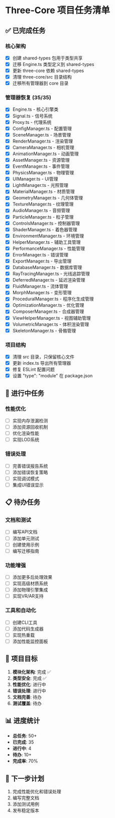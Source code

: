# Three-Core 项目任务清单

## ✅ 已完成任务

### 核心架构
- [x] 创建 shared-types 包用于类型共享
- [x] 迁移 Engine.ts 类型定义到 shared-types
- [x] 更新 three-core 依赖 shared-types
- [x] 清理 three-core/src 目录结构
- [x] 迁移所有管理器到 core 目录

### 管理器恢复 (35/35)
- [x] Engine.ts - 核心引擎类
- [x] Signal.ts - 信号系统
- [x] Proxy.ts - 代理系统
- [x] ConfigManager.ts - 配置管理
- [x] SceneManager.ts - 场景管理
- [x] RenderManager.ts - 渲染管理
- [x] CameraManager.ts - 相机管理
- [x] AnimationManager.ts - 动画管理
- [x] AssetManager.ts - 资源管理
- [x] EventManager.ts - 事件管理
- [x] PhysicsManager.ts - 物理管理
- [x] UIManager.ts - UI管理
- [x] LightManager.ts - 光照管理
- [x] MaterialManager.ts - 材质管理
- [x] GeometryManager.ts - 几何体管理
- [x] TextureManager.ts - 纹理管理
- [x] AudioManager.ts - 音频管理
- [x] ParticleManager.ts - 粒子管理
- [x] ControlsManager.ts - 控制器管理
- [x] ShaderManager.ts - 着色器管理
- [x] EnvironmentManager.ts - 环境管理
- [x] HelperManager.ts - 辅助工具管理
- [x] PerformanceManager.ts - 性能管理
- [x] ErrorManager.ts - 错误管理
- [x] ExportManager.ts - 导出管理
- [x] DatabaseManager.ts - 数据库管理
- [x] RayTracingManager.ts - 光线追踪管理
- [x] DeferredManager.ts - 延迟渲染管理
- [x] FluidManager.ts - 流体管理
- [x] MorphManager.ts - 变形管理
- [x] ProceduralManager.ts - 程序化生成管理
- [x] OptimizationManager.ts - 优化管理
- [x] ComposerManager.ts - 合成器管理
- [x] ViewHelperManager.ts - 视图辅助管理
- [x] VolumetricManager.ts - 体积渲染管理
- [x] SkeletonManager.ts - 骨骼管理

### 项目结构
- [x] 清理 src 目录，只保留核心文件
- [x] 更新 index.ts 导出所有管理器
- [x] 修复 ESLint 配置问题
- [x] 设置 "type": "module" 在 package.json

## 🔄 进行中任务

### 性能优化
- [ ] 实现内存泄漏检测
- [ ] 添加资源回收机制
- [ ] 优化渲染性能
- [ ] 实现LOD系统

### 错误处理
- [ ] 完善错误报告系统
- [ ] 添加错误恢复策略
- [ ] 实现调试模式
- [ ] 集成UI错误显示

## 📋 待办任务

### 文档和测试
- [ ] 编写API文档
- [ ] 添加单元测试
- [ ] 创建使用示例
- [ ] 编写迁移指南

### 功能增强
- [ ] 添加更多后处理效果
- [ ] 实现高级材质系统
- [ ] 添加物理引擎集成
- [ ] 实现VR/AR支持

### 工具和自动化
- [ ] 创建CLI工具
- [ ] 添加代码生成器
- [ ] 实现热重载
- [ ] 添加性能监控面板

## 🎯 项目目标

1. **模块化架构**: 完成 ✅
2. **类型安全**: 完成 ✅
3. **性能优化**: 进行中
4. **错误处理**: 进行中
5. **文档完善**: 待办
6. **测试覆盖**: 待办

## 📊 进度统计

- **总任务**: 50+
- **已完成**: 35
- **进行中**: 4
- **待办**: 10+
- **完成率**: 70%

## 🚀 下一步计划

1. 完成性能优化和错误处理
2. 编写完整文档
3. 添加测试用例
4. 发布稳定版本 
